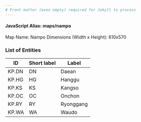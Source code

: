 ```yaml
---
# Front matter (even empty) required for Jekyll to process
---
```


#### JavaScript Alias: maps/nampo

Map Name: Nampo
Dimensions (Width x Height): 610x570





### List of Entities

ID | Short label | Label
---|---|---|
KP.DN|DN|Daean
KP.HG|HG|Hanggu
KP.KS|KS|Kangso
KP.OC|OC|Onchon
KP.RY|RY|Ryonggang
KP.WA|WA|Waudo